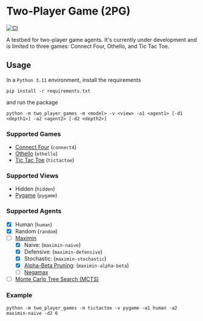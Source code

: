 # Two-Player Game (2PG)

[![CI](https://github.com/anwaralameddin/2pg/actions/workflows/ci.yml/badge.svg)](https://github.com/anwaralameddin/2pg/actions/workflows/ci.yml)

A testbed for two-player game agents. It's currently under development and
is limited to three games: Connect Four, Othello, and Tic Tac Toe.


## Usage

In a <code>Python 3.11</code> environment, install the requirements
```
pip install -r requirements.txt
```
and run the package
```
python -m two_player_games -m <model> -v <view> -a1 <agent1> [-d1 <depth1>] -a2 <agent2> [-d2 <depth2>]
```
### Supported Games

- [Connect Four](https://en.wikipedia.org/wiki/Connect_Four) (<code>connect4</code>)
- [Othello](https://en.wikipedia.org/wiki/Reversi#Othello) (<code>othello</code>)
- [Tic Tac Toe](https://en.wikipedia.org/wiki/Tic-tac-toe) (<code>tictactoe</code>)

### Supported Views

- Hidden (<code>hidden</code>)
- [Pygame](https://www.pygame.org/news) (<code>pygame</code>)

### Supported Agents

- [X] Human (<code>human</code>)
- [X] Random (<code>random</code>)
- [ ] [Maximin](https://en.wikipedia.org/wiki/Minimax)
    - [X] Naive: (<code>maximin-naive</code>)
    - [X] Defensive: (<code>maximin-defensive</code>)
    - [X] Stochastic: (<code>maximin-stochastic</code>)
    - [X] [Alpha-Beta Pruning](https://en.wikipedia.org/wiki/Alpha%E2%80%93beta_pruning): (<code>maximin-alpha-beta</code>)
    - [ ] [Negamax](https://en.wikipedia.org/wiki/Negamax)
- [ ] [Monte Carlo Tree Search (MCTS)](https://en.wikipedia.org/wiki/Monte_Carlo_tree_search)
<!-- TODO Consider implementing the following agents -->
<!-- - [ ] [Deep Learning](https://en.wikipedia.org/wiki/Deep_learning) -->
<!-- - [ ] [Evolutionary Algorithm](https://en.wikipedia.org/wiki/Evolutionary_algorithm) -->
<!-- - [ ] [Genetic Algorithm (GA)](https://en.wikipedia.org/wiki/Genetic_algorithm) -->
<!-- - [ ] [Heuristic](https://en.wikipedia.org/wiki/Heuristic_(computer_science)) -->
<!-- - [ ] [Iterative Deepening](https://en.wikipedia.org/wiki/Iterative_deepening_depth-first_search) -->
<!-- - [ ] [Killer Heuristic](https://en.wikipedia.org/wiki/Killer_heuristic) -->
<!-- - [ ] [Late Move Reduction (LMR)](https://en.wikipedia.org/wiki/Late_move_reduction) -->
<!-- - [ ] [Null Move Heuristic](https://en.wikipedia.org/wiki/Null-move_heuristic) -->
<!-- - [ ] [Principal Variation Search (PVS)](https://en.wikipedia.org/wiki/Principal_variation_search) -->
<!-- - [ ] [Quiescence Search](https://en.wikipedia.org/wiki/Quiescence_search) -->
<!-- - [ ] [Reinforcement Learning (RL)](https://en.wikipedia.org/wiki/Reinforcement_learning) -->
<!-- - [ ] [Transposition Table](https://en.wikipedia.org/wiki/Transposition_table) -->


### Example

```
python -m two_player_games -m tictactoe -v pygame -a1 human -a2 maximin-naive -d2 6
```
